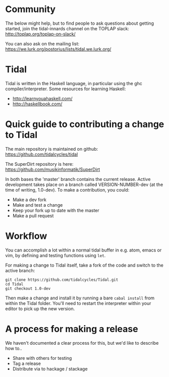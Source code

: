 # Community

The below might help, but to find people to ask questions about
getting started, join the tidal-innards channel on the TOPLAP slack:
  http://toplap.org/toplap-on-slack/

You can also ask on the mailing list:
  https://we.lurk.org/postorius/lists/tidal.we.lurk.org/

# Tidal

Tidal is written in the Haskell language, in particular using the ghc
compiler/interpreter. Some resources for learning Haskell:

* http://learnyouahaskell.com/
* http://haskellbook.com/

# Quick guide to contributing a change to Tidal

The main repository is maintained on github:
  https://github.com/tidalcycles/tidal

The SuperDirt repository is here:
  https://github.com/musikinformatik/SuperDirt

In both bases the 'master' branch contains the current release. Active
development takes place on a branch called VERSION-NUMBER-dev (at the
time of writing, 1.0-dev). To make a contribution, you could:

* Make a dev fork
* Make and test a change
* Keep your fork up to date with the master
* Make a pull request

# Workflow

You can accomplish a lot within a normal tidal buffer in e.g. atom,
emacs or vim, by defining and testing functions using `let`.

For making a change to Tidal itself, take a fork of the code and
switch to the active branch:

```
git clone https://github.com/tidalcycles/Tidal.git
cd Tidal
git checkout 1.0-dev
```

Then make a change and install it by running a bare `cabal install`
from within the Tidal folder. You'll need to restart the interpreter
within your editor to pick up the new version.

# A process for making a release

We haven't documented a clear process for this, but we'd like to
describe how to..

* Share with others for testing
* Tag a release
* Distribute via to hackage / stackage
